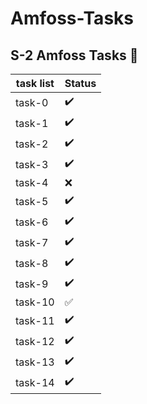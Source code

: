 # Amfoss-Tasks

## S-2 Amfoss Tasks :open_file_folder: 


| task list | Status |
| --- | --- |
| task-0 | :heavy_check_mark: |
| task-1 | :heavy_check_mark: |
| task-2 |:heavy_check_mark: |
| task-3 | :heavy_check_mark: |
| task-4 | :x: |
| task-5 | :heavy_check_mark: |
| task-6 | :heavy_check_mark: |
| task-7 | :heavy_check_mark: |
| task-8 | :heavy_check_mark: |
| task-9 | :heavy_check_mark: |
| task-10 | :white_check_mark: |
| task-11 | :heavy_check_mark: |
| task-12 | :heavy_check_mark: |
| task-13 | :heavy_check_mark: |
| task-14 | :heavy_check_mark: |
